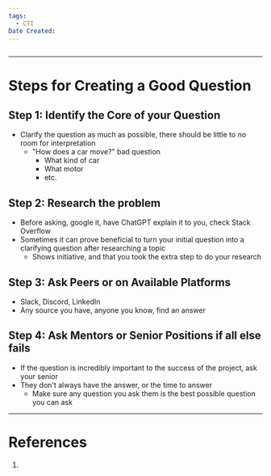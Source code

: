 ```yaml
---
tags:
  - CTI
Date Created:
---
```

```table-of-contents
```
---
# Steps for Creating a Good Question
## Step 1: Identify the Core of your Question
- Clarify the question as much as possible, there should be little to no room for interpretation
	- "How does a car move?" bad question
		- What kind of car
		- What motor
		- etc.

## Step 2: Research the problem
- Before asking, google it, have ChatGPT explain it to you, check Stack Overflow
- Sometimes it can prove beneficial to turn your initial question into a clarifying question after researching a topic
	- Shows initiative, and that you took the extra step to do your research

## Step 3: Ask Peers or on Available Platforms
- Slack, Discord, LinkedIn
- Any source you have, anyone you know, find an answer

## Step 4: Ask Mentors or Senior Positions if all else fails
- If the question is incredibly important to the success of the project, ask your senior
- They don't always have the answer, or the time to answer
	- Make sure any question you ask them is the best possible question you can ask
---
# References
1. 